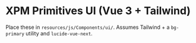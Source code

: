 # XPM Primitives UI (Vue 3 + Tailwind)

Place these in `resources/js/Components/ui/`.
Assumes Tailwind + a `bg-primary` utility and `lucide-vue-next`.
